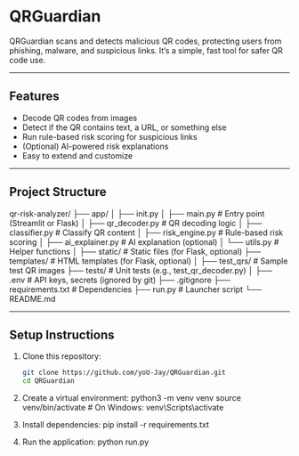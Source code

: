 # QRGuardian

QRGuardian scans and detects malicious QR codes, protecting users from phishing, malware, and suspicious links. It’s a simple, fast tool for safer QR code use.

---

## Features
- Decode QR codes from images
- Detect if the QR contains text, a URL, or something else
- Run rule-based risk scoring for suspicious links
- (Optional) AI-powered risk explanations
- Easy to extend and customize

---

## Project Structure
qr-risk-analyzer/
├── app/
│ ├── init.py
│ ├── main.py # Entry point (Streamlit or Flask)
│ ├── qr_decoder.py # QR decoding logic
│ ├── classifier.py # Classify QR content
│ ├── risk_engine.py # Rule-based risk scoring
│ ├── ai_explainer.py # AI explanation (optional)
│ └── utils.py # Helper functions
│
├── static/ # Static files (for Flask, optional)
├── templates/ # HTML templates (for Flask, optional)
│
├── test_qrs/ # Sample test QR images
├── tests/ # Unit tests (e.g., test_qr_decoder.py)
│
├── .env # API keys, secrets (ignored by git)
├── .gitignore
├── requirements.txt # Dependencies
├── run.py # Launcher script
└── README.md


---

## Setup Instructions

1. Clone this repository:
   ```bash
   git clone https://github.com/yoU-Jay/QRGuardian.git
   cd QRGuardian

2. Create a virtual environment:
   python3 -m venv venv
source venv/bin/activate   # On Windows: venv\Scripts\activate

3. Install dependencies:
   pip install -r requirements.txt

4. Run the application:
   python run.py


